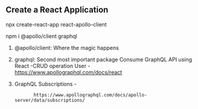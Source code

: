 Create a React Application
----------------------------------- 
npx create-react-app react-apollo-client

npm i @apollo/client graphql

1)  @apollo/client: Where the magic happens
2)  graphql: Second most important package
 Consume GraphQL API using React -CRUD operation User  - https://www.apollographql.com/docs/react
    
3) GraphQL Subscriptions - 

              https://www.apollographql.com/docs/apollo-server/data/subscriptions/

